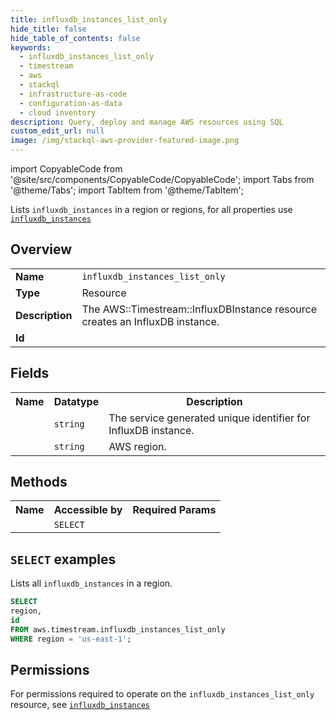 ```yaml
---
title: influxdb_instances_list_only
hide_title: false
hide_table_of_contents: false
keywords:
  - influxdb_instances_list_only
  - timestream
  - aws
  - stackql
  - infrastructure-as-code
  - configuration-as-data
  - cloud inventory
description: Query, deploy and manage AWS resources using SQL
custom_edit_url: null
image: /img/stackql-aws-provider-featured-image.png
---
```


import CopyableCode from '@site/src/components/CopyableCode/CopyableCode';
import Tabs from '@theme/Tabs';
import TabItem from '@theme/TabItem';

Lists <code>influxdb_instances</code> in a region or regions, for all properties use <a href="/services/serviceName/influxdb_instances/"><code>influxdb_instances</code></a>

## Overview
<table>
<tbody>
<tr><td><b>Name</b></td><td><code>influxdb_instances_list_only</code></td></tr>
<tr><td><b>Type</b></td><td>Resource</td></tr>
<tr><td><b>Description</b></td><td>The AWS::Timestream::InfluxDBInstance resource creates an InfluxDB instance.</td></tr>
<tr><td><b>Id</b></td><td><CopyableCode code="aws.timestream.influxdb_instances_list_only" /></td></tr>
</tbody>
</table>

## Fields
<table>
<tbody>
<tr><th>Name</th><th>Datatype</th><th>Description</th></tr><tr><td><CopyableCode code="id" /></td><td><code>string</code></td><td>The service generated unique identifier for InfluxDB instance.</td></tr>
<tr><td><CopyableCode code="region" /></td><td><code>string</code></td><td>AWS region.</td></tr>
</tbody>
</table>

## Methods

<table>
<tbody>
  <tr>
    <th>Name</th>
    <th>Accessible by</th>
    <th>Required Params</th>
  </tr>
  <tr>
    <td><CopyableCode code="list_resources" /></td>
    <td><code>SELECT</code></td>
    <td><CopyableCode code="region" /></td>
  </tr>
</tbody>
</table>

## `SELECT` examples
Lists all <code>influxdb_instances</code> in a region.
```sql
SELECT
region,
id
FROM aws.timestream.influxdb_instances_list_only
WHERE region = 'us-east-1';
```


## Permissions

For permissions required to operate on the <code>influxdb_instances_list_only</code> resource, see <a href="/services/timestream/influxdb_instances/#permissions"><code>influxdb_instances</code></a>

